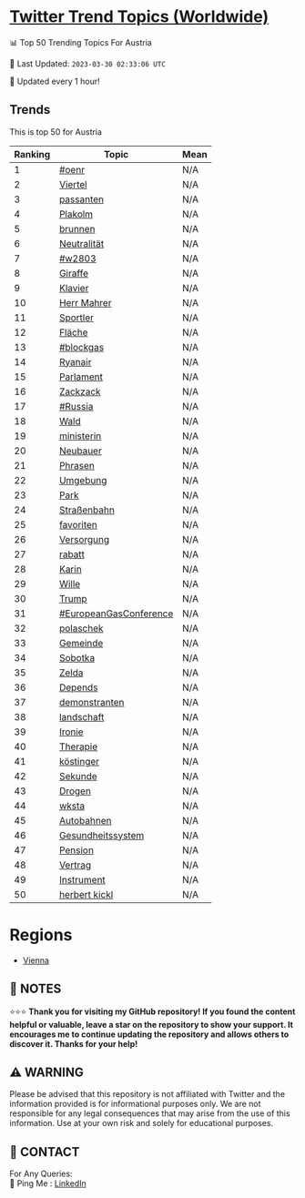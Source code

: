 [Twitter Trend Topics (Worldwide)](https://github.com/ErcinDedeoglu/Twitter-Trend-Topics)
==========


📊 Top 50 Trending Topics For Austria

📆 Last Updated: `2023-03-30 02:33:06 UTC`

🔧 Updated every 1 hour!


## Trends

This is top 50 for Austria

| Ranking | Topic | Mean |
| ------- | ------------ | ------------ |
| 1 | [#oenr](http://twitter.com/search?q=%23oenr) | N/A |
| 2 | [Viertel](http://twitter.com/search?q=Viertel) | N/A |
| 3 | [passanten](http://twitter.com/search?q=passanten) | N/A |
| 4 | [Plakolm](http://twitter.com/search?q=Plakolm) | N/A |
| 5 | [brunnen](http://twitter.com/search?q=brunnen) | N/A |
| 6 | [Neutralität](http://twitter.com/search?q=Neutralit%c3%a4t) | N/A |
| 7 | [#w2803](http://twitter.com/search?q=%23w2803) | N/A |
| 8 | [Giraffe](http://twitter.com/search?q=Giraffe) | N/A |
| 9 | [Klavier](http://twitter.com/search?q=Klavier) | N/A |
| 10 | [Herr Mahrer](http://twitter.com/search?q=Herr+Mahrer) | N/A |
| 11 | [Sportler](http://twitter.com/search?q=Sportler) | N/A |
| 12 | [Fläche](http://twitter.com/search?q=Fl%c3%a4che) | N/A |
| 13 | [#blockgas](http://twitter.com/search?q=%23blockgas) | N/A |
| 14 | [Ryanair](http://twitter.com/search?q=Ryanair) | N/A |
| 15 | [Parlament](http://twitter.com/search?q=Parlament) | N/A |
| 16 | [Zackzack](http://twitter.com/search?q=Zackzack) | N/A |
| 17 | [#Russia](http://twitter.com/search?q=%23Russia) | N/A |
| 18 | [Wald](http://twitter.com/search?q=Wald) | N/A |
| 19 | [ministerin](http://twitter.com/search?q=ministerin) | N/A |
| 20 | [Neubauer](http://twitter.com/search?q=Neubauer) | N/A |
| 21 | [Phrasen](http://twitter.com/search?q=Phrasen) | N/A |
| 22 | [Umgebung](http://twitter.com/search?q=Umgebung) | N/A |
| 23 | [Park](http://twitter.com/search?q=Park) | N/A |
| 24 | [Straßenbahn](http://twitter.com/search?q=Stra%c3%9fenbahn) | N/A |
| 25 | [favoriten](http://twitter.com/search?q=favoriten) | N/A |
| 26 | [Versorgung](http://twitter.com/search?q=Versorgung) | N/A |
| 27 | [rabatt](http://twitter.com/search?q=rabatt) | N/A |
| 28 | [Karin](http://twitter.com/search?q=Karin) | N/A |
| 29 | [Wille](http://twitter.com/search?q=Wille) | N/A |
| 30 | [Trump](http://twitter.com/search?q=Trump) | N/A |
| 31 | [#EuropeanGasConference](http://twitter.com/search?q=%23EuropeanGasConference) | N/A |
| 32 | [polaschek](http://twitter.com/search?q=polaschek) | N/A |
| 33 | [Gemeinde](http://twitter.com/search?q=Gemeinde) | N/A |
| 34 | [Sobotka](http://twitter.com/search?q=Sobotka) | N/A |
| 35 | [Zelda](http://twitter.com/search?q=Zelda) | N/A |
| 36 | [Depends](http://twitter.com/search?q=Depends) | N/A |
| 37 | [demonstranten](http://twitter.com/search?q=demonstranten) | N/A |
| 38 | [landschaft](http://twitter.com/search?q=landschaft) | N/A |
| 39 | [Ironie](http://twitter.com/search?q=Ironie) | N/A |
| 40 | [Therapie](http://twitter.com/search?q=Therapie) | N/A |
| 41 | [köstinger](http://twitter.com/search?q=k%c3%b6stinger) | N/A |
| 42 | [Sekunde](http://twitter.com/search?q=Sekunde) | N/A |
| 43 | [Drogen](http://twitter.com/search?q=Drogen) | N/A |
| 44 | [wksta](http://twitter.com/search?q=wksta) | N/A |
| 45 | [Autobahnen](http://twitter.com/search?q=Autobahnen) | N/A |
| 46 | [Gesundheitssystem](http://twitter.com/search?q=Gesundheitssystem) | N/A |
| 47 | [Pension](http://twitter.com/search?q=Pension) | N/A |
| 48 | [Vertrag](http://twitter.com/search?q=Vertrag) | N/A |
| 49 | [Instrument](http://twitter.com/search?q=Instrument) | N/A |
| 50 | [herbert kickl](http://twitter.com/search?q=herbert+kickl) | N/A |



# Regions

* [Vienna](</Austria/Vienna.md>)



## 📝 NOTES

⭐⭐⭐ **Thank you for visiting my GitHub repository! If you found the content helpful or valuable, leave a star on the repository to show your support. It encourages me to continue updating the repository and allows others to discover it. Thanks for your help!**


## ⚠️ WARNING

Please be advised that this repository is not affiliated with Twitter and the information provided is for informational purposes only. We are not responsible for any legal consequences that may arise from the use of this information. Use at your own risk and solely for educational purposes.


## 📨 CONTACT

 For Any Queries:  
            🏓 Ping Me : [LinkedIn](https://www.linkedin.com/in/ercindedeoglu/)
